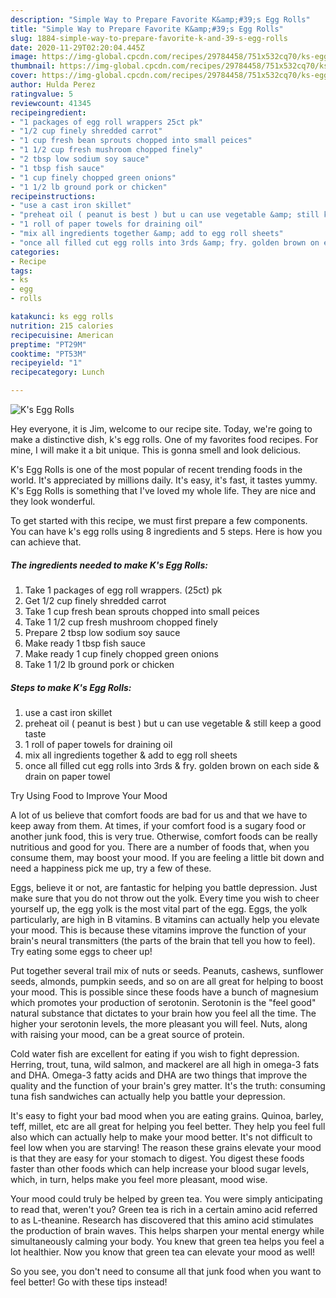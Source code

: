 ```yaml
---
description: "Simple Way to Prepare Favorite K&amp;#39;s Egg Rolls"
title: "Simple Way to Prepare Favorite K&amp;#39;s Egg Rolls"
slug: 1884-simple-way-to-prepare-favorite-k-and-39-s-egg-rolls
date: 2020-11-29T02:20:04.445Z
image: https://img-global.cpcdn.com/recipes/29784458/751x532cq70/ks-egg-rolls-recipe-main-photo.jpg
thumbnail: https://img-global.cpcdn.com/recipes/29784458/751x532cq70/ks-egg-rolls-recipe-main-photo.jpg
cover: https://img-global.cpcdn.com/recipes/29784458/751x532cq70/ks-egg-rolls-recipe-main-photo.jpg
author: Hulda Perez
ratingvalue: 5
reviewcount: 41345
recipeingredient:
- "1 packages of egg roll wrappers 25ct pk"
- "1/2 cup finely shredded carrot"
- "1 cup fresh bean sprouts chopped into small peices"
- "1 1/2 cup fresh mushroom chopped finely"
- "2 tbsp low sodium soy sauce"
- "1 tbsp fish sauce"
- "1 cup finely chopped green onions"
- "1 1/2 lb ground pork or chicken"
recipeinstructions:
- "use a cast iron skillet"
- "preheat oil ( peanut is best ) but u can use vegetable &amp; still keep a good taste"
- "1 roll of paper towels for draining oil"
- "mix all ingredients together &amp; add to egg roll sheets"
- "once all filled cut egg rolls into 3rds &amp; fry. golden brown on each side &amp; drain on paper towel"
categories:
- Recipe
tags:
- ks
- egg
- rolls

katakunci: ks egg rolls 
nutrition: 215 calories
recipecuisine: American
preptime: "PT29M"
cooktime: "PT53M"
recipeyield: "1"
recipecategory: Lunch

---
```



![K&#39;s Egg Rolls](https://img-global.cpcdn.com/recipes/29784458/751x532cq70/ks-egg-rolls-recipe-main-photo.jpg)

Hey everyone, it is Jim, welcome to our recipe site. Today, we're going to make a distinctive dish, k&#39;s egg rolls. One of my favorites food recipes. For mine, I will make it a bit unique. This is gonna smell and look delicious.

K&#39;s Egg Rolls is one of the most popular of recent trending foods in the world. It's appreciated by millions daily. It's easy, it's fast, it tastes yummy. K&#39;s Egg Rolls is something that I've loved my whole life. They are nice and they look wonderful.




To get started with this recipe, we must first prepare a few components. You can have k&#39;s egg rolls using 8 ingredients and 5 steps. Here is how you can achieve that.

<!--inarticleads1-->

##### The ingredients needed to make K&#39;s Egg Rolls:

1. Take 1 packages of egg roll wrappers. (25ct) pk
1. Get 1/2 cup finely shredded carrot
1. Take 1 cup fresh bean sprouts chopped into small peices
1. Take 1 1/2 cup fresh mushroom chopped finely
1. Prepare 2 tbsp low sodium soy sauce
1. Make ready 1 tbsp fish sauce
1. Make ready 1 cup finely chopped green onions
1. Take 1 1/2 lb ground pork or chicken




<!--inarticleads2-->

##### Steps to make K&#39;s Egg Rolls:

1. use a cast iron skillet
1. preheat oil ( peanut is best ) but u can use vegetable &amp; still keep a good taste
1. 1 roll of paper towels for draining oil
1. mix all ingredients together &amp; add to egg roll sheets
1. once all filled cut egg rolls into 3rds &amp; fry. golden brown on each side &amp; drain on paper towel




Try Using Food to Improve Your Mood


A lot of us believe that comfort foods are bad for us and that we have to keep away from them. At times, if your comfort food is a sugary food or another junk food, this is very true. Otherwise, comfort foods can be really nutritious and good for you. There are a number of foods that, when you consume them, may boost your mood. If you are feeling a little bit down and need a happiness pick me up, try a few of these.

Eggs, believe it or not, are fantastic for helping you battle depression. Just make sure that you do not throw out the yolk. Every time you wish to cheer yourself up, the egg yolk is the most vital part of the egg. Eggs, the yolk particularly, are high in B vitamins. B vitamins can actually help you elevate your mood. This is because these vitamins improve the function of your brain's neural transmitters (the parts of the brain that tell you how to feel). Try eating some eggs to cheer up!

Put together several trail mix of nuts or seeds. Peanuts, cashews, sunflower seeds, almonds, pumpkin seeds, and so on are all great for helping to boost your mood. This is possible since these foods have a bunch of magnesium which promotes your production of serotonin. Serotonin is the "feel good" natural substance that dictates to your brain how you feel all the time. The higher your serotonin levels, the more pleasant you will feel. Nuts, along with raising your mood, can be a great source of protein.

Cold water fish are excellent for eating if you wish to fight depression. Herring, trout, tuna, wild salmon, and mackerel are all high in omega-3 fats and DHA. Omega-3 fatty acids and DHA are two things that improve the quality and the function of your brain's grey matter. It's the truth: consuming tuna fish sandwiches can actually help you battle your depression. 

It's easy to fight your bad mood when you are eating grains. Quinoa, barley, teff, millet, etc are all great for helping you feel better. They help you feel full also which can actually help to make your mood better. It's not difficult to feel low when you are starving! The reason these grains elevate your mood is that they are easy for your stomach to digest. You digest these foods faster than other foods which can help increase your blood sugar levels, which, in turn, helps make you feel more pleasant, mood wise.

Your mood could truly be helped by green tea. You were simply anticipating to read that, weren't you? Green tea is rich in a certain amino acid referred to as L-theanine. Research has discovered that this amino acid stimulates the production of brain waves. This helps sharpen your mental energy while simultaneously calming your body. You knew that green tea helps you feel a lot healthier. Now you know that green tea can elevate your mood as well!

So you see, you don't need to consume all that junk food when you want to feel better! Go  with  these tips  instead!

